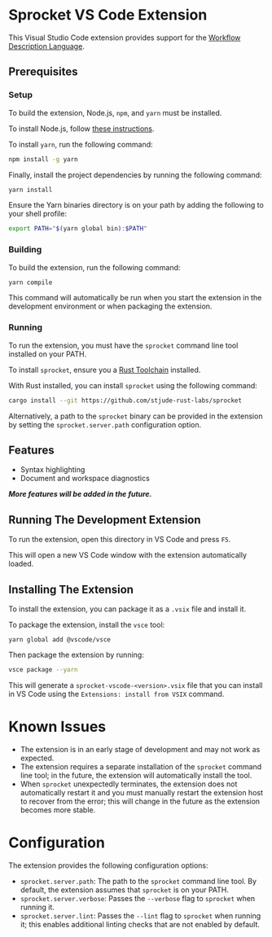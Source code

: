 # Sprocket VS Code Extension

This Visual Studio Code extension provides support for the [Workflow Description Language](https://openwdl.org/).

## Prerequisites

### Setup

To build the extension, Node.js, `npm`, and `yarn` must be installed.

To install Node.js, follow [these instructions](https://nodejs.org/en/download/package-manager/current).

To install `yarn`, run the following command:

```bash
npm install -g yarn
```

Finally, install the project dependencies by running the following command:

```bash
yarn install
```

Ensure the Yarn binaries directory is on your path by adding the following to
your shell profile:

```bash
export PATH="$(yarn global bin):$PATH"
```

### Building

To build the extension, run the following command:

```bash
yarn compile
```

This command will automatically be run when you start the extension in the
development environment or when packaging the extension.

### Running

To run the extension, you must have the `sprocket` command line tool installed
on your PATH.

To install `sprocket`, ensure you a [Rust Toolchain](https://rustup.rs/)
installed.

With Rust installed, you can install `sprocket` using the following command:

```bash
cargo install --git https://github.com/stjude-rust-labs/sprocket
```

Alternatively, a path to the `sprocket` binary can be provided in the extension
by setting the `sprocket.server.path` configuration option.

## Features

- Syntax highlighting
- Document and workspace diagnostics

***More features will be added in the future.***

## Running The Development Extension

To run the extension, open this directory in VS Code and press `F5`.

This will open a new VS Code window with the extension automatically loaded.

## Installing The Extension

To install the extension, you can package it as a `.vsix` file and install it.

To package the extension, install the `vsce` tool:

```
yarn global add @vscode/vsce
```

Then package the extension by running:

```bash
vsce package --yarn
```

This will generate a `sprocket-vscode-<version>.vsix` file that you can install in VS Code using the `Extensions: install from VSIX` command.

# Known Issues

- The extension is in an early stage of development and may not work as
  expected.
- The extension requires a separate installation of the `sprocket` command line
  tool; in the future, the extension will automatically install the tool.
- When `sprocket` unexpectedly terminates, the extension does not automatically
  restart it and you must manually restart the extension host to recover from
  the error; this will change in the future as the extension becomes more
  stable.

# Configuration

The extension provides the following configuration options:

- `sprocket.server.path`: The path to the `sprocket` command line tool. By
  default, the extension assumes that `sprocket` is on your PATH.
- `sprocket.server.verbose`: Passes the `--verbose` flag to `sprocket` when
  running it.
- `sprocket.server.lint`: Passes the `--lint` flag to `sprocket` when running
  it; this enables additional linting checks that are not enabled by default.
